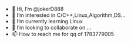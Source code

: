 - 👋 Hi, I’m @jokerD888
- 👀 I’m interested in C/C++,Linux,Algorithm,DS...
- 🌱 I’m currently learning Linux
- 💞️ I’m looking to collaborate on ...
- 📫 How to reach me for qq of 1783779005

<!---
jokerD888/jokerD888 is a ✨ special ✨ repository because its `README.md` (this file) appears on your GitHub profile.
You can click the Preview link to take a look at your changes.
--->
